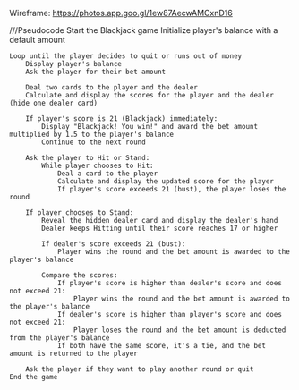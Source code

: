 Wireframe: https://photos.app.goo.gl/1ew87AecwAMCxnD16


///Pseudocode 
Start the Blackjack game
    Initialize player's balance with a default amount

    Loop until the player decides to quit or runs out of money
        Display player's balance
        Ask the player for their bet amount

        Deal two cards to the player and the dealer
        Calculate and display the scores for the player and the dealer (hide one dealer card)

        If player's score is 21 (Blackjack) immediately:
            Display "Blackjack! You win!" and award the bet amount multiplied by 1.5 to the player's balance
            Continue to the next round

        Ask the player to Hit or Stand:
            While player chooses to Hit:
                Deal a card to the player
                Calculate and display the updated score for the player
                If player's score exceeds 21 (bust), the player loses the round

        If player chooses to Stand:
            Reveal the hidden dealer card and display the dealer's hand
            Dealer keeps Hitting until their score reaches 17 or higher

            If dealer's score exceeds 21 (bust):
                Player wins the round and the bet amount is awarded to the player's balance

            Compare the scores:
                If player's score is higher than dealer's score and does not exceed 21:
                    Player wins the round and the bet amount is awarded to the player's balance
                If dealer's score is higher than player's score and does not exceed 21:
                    Player loses the round and the bet amount is deducted from the player's balance
                If both have the same score, it's a tie, and the bet amount is returned to the player

        Ask the player if they want to play another round or quit
    End the game

